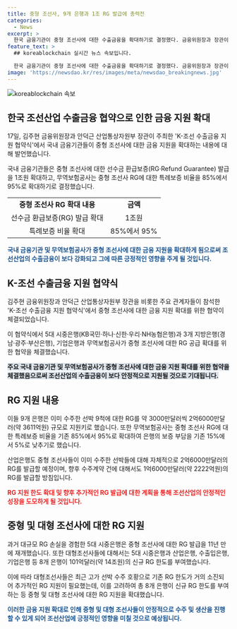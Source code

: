```yaml
---
title: 중형 조선사, 9개 은행과 1조 RG 발급에 총력전
categories:
  - News
excerpt: >
  한국 금융기관이 중형 조선사에 대한 수출금융을 확대하기로 결정했다. 금융위원장과 장관이 협약식을 열고 9개 은행이 선주한 선박에 대한 확대된 보증을 제공할 예정이며, 특례보증 비율 또한 기존 85%에서 95%로 확대될 예정이다. 이로써 조선업체들이 수주한 선박에 대한 보증 부담이 감소할 것으로 예상되며, 이는 조선산업의 경기부양에 긍정적인 영향을 미칠 것으로 전망된다.
feature_text: >
  ## koreablockchain 실시간 뉴스 속보입니다.

  한국 금융기관이 중형 조선사에 대한 수출금융을 확대하기로 결정했다. 금융위원장과 장관이 협약식을 열고 9개 은행이 선주한 선박에 대한 확대된 보증을 제공할 예정이며, 특례보증 비율 또한 기존 85%에서 95%로 확대될 예정이다. 이로써 조선업체들이 수주한 선박에 대한 보증 부담이 감소할 것으로 예상되며, 이는 조선산업의 경기부양에 긍정적인 영향을 미칠 것으로 전망된다.
image: 'https://newsdao.kr/res/images/meta/newsdao_breakingnews.jpg'
---
```

![koreablockchain 속보](https://newsdao.kr/res/images/meta/newsdao_breakingnews.jpg)

<h2 data-ke-size="size26">한국 조선산업 수출금융 협약으로 인한 금융 지원 확대</h2>

<p>17일, 김주현 금융위원장과 안덕근 산업통상자원부 장관이 주최한 'K-조선 수출금융 지원 협약식'에서 국내 금융기관들이 중형 조선사에 대한 금융 지원을 확대하는 내용에 대해 발언했습니다. </p>

<p data-ke-size="size16">국내 금융기관들은 중형 조선사에 대한 선수금 환급보증(RG·Refund Guarantee) 발급을 1조원 확대하고, 무역보험공사는 중형 조선사 RG에 대한 특례보증 비율을 85%에서 95%로 확대하기로 결정했습니다. </p>

<table>
  <tr>
    <td style="text-align: center; height: 17px;"><b>중형 조선사 RG 확대 내용</b></td>
    <td style="text-align: center; height: 17px;"><b>금액</b></td>
  </tr>
  <tr>
    <td style="text-align: center; height: 17px;">선수금 환급보증(RG) 발급 확대</td>
    <td style="text-align: center; height: 17px;">1조원</td>
  </tr>
  <tr>
    <td style="text-align: center; height: 17px;">특례보증 비율 확대</td>
    <td style="text-align: center; height: 17px;">85%에서 95%</td>
  </tr>
</table>

<p><b><span style="color: #1a5490;">국내 금융기관 및 무역보험공사가 중형 조선사에 대한 금융 지원을 확대하게 됨으로써 조선산업의 수출금융이 보다 강화되고 그에 따른 긍정적인 영향을 주게 될 것입니다.</span></b></p>

<h2 data-ke-size="size26">K-조선 수출금융 지원 협약식</h2>

<p>김주현 금융위원장과 안덕근 산업통상자원부 장관을 비롯한 주요 관계자들이 참석한 'K-조선 수출금융 지원 협약식'에서 중형 조선사에 대한 금융 지원 확대를 위한 협약이 체결되었습니다.</p>

<p data-ke-size="size16">이 협약식에서 5대 시중은행(KB국민·하나·신한·우리·NH농협은행)과 3개 지방은행(경남·광주·부산은행), 기업은행과 무역보험공사가 중형 조선사에 대한 RG 공급 확대를 위한 협약을 체결했습니다. </p>

<p><b><span style="background-color: #21538527;">주요 국내 금융기관 및 무역보험공사가 중형 조선사에 대한 금융 지원 확대를 위한 협약을 체결했음으로써 조선산업의 수출금융이 보다 안정적으로 지원될 것으로 기대됩니다.</span></b></p>

<h2 data-ke-size="size26">RG 지원 내용</h2>

<p>이들 9개 은행은 이미 수주한 선박 9척에 대한 RG를 약 3000만달러씩 2억6000만달러(약 3611억원) 규모로 지원키로 했습니다. 또한 무역보험공사는 중형 조선사 RG에 대한 특례보증 비율을 기존 85%에서 95%로 확대하여 은행의 보증 부담을 기존 15%에서 5%로 낮추기로 했습니다.</p>

<p data-ke-size="size16">산업은행도 중형 조선사들이 이미 수주한 선박들에 대해 자체적으로 2억6000만달러의 RG를 발급할 예정이며, 향후 수주계약 건에 대해서도 1억6000만달러(약 2222억원)의 RG를 발급할 방침입니다. </p>

<p><b><span style="color: #ee2323;">RG 지원 한도 확대 및 향후 추가적인 RG 발급에 대한 계획을 통해 조선산업의 안정적인 성장을 도모하게 될 것입니다.</span></b></p>

<h2 data-ke-size="size26">중형 및 대형 조선사에 대한 RG 지원</h2>

<p>과거 대규모 RG 손실을 경험한 5대 시중은행은 중형 조선사에 대한 RG 발급을 11년 만에 재개했습니다. 또한 대형조선사들에 대해서는 5대 시중은행과 산업은행, 수출입은행, 기업은행 등 8개 은행이 101억달러(약 14조원)의 신규 RG 한도를 부여했습니다.</p>

<p data-ke-size="size16">이에 따라 대형조선사들은 최근 고가 선박 수주 호황으로 기존 RG 한도가 거의 소진되어 추가적인 RG 지원이 필요했는데, 이를 고려하여 총 8개 은행이 신규 RG 한도를 부여하는 등 중형 및 대형 조선사에 대한 RG 지원을 확대했습니다.</p>

<p><b><span style="color: #1a5490;">이러한 금융 지원 확대로 인해 중형 및 대형 조선사들이 안정적으로 수주 및 생산을 진행할 수 있게 되어 조선산업에 긍정적인 영향을 미칠 것으로 예상됩니다.</span></b></p>

